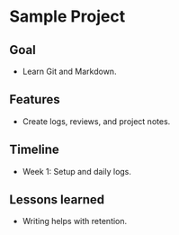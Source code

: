 # Sample Project

## Goal
- Learn Git and Markdown.

## Features
- Create logs, reviews, and project notes.

## Timeline
- Week 1: Setup and daily logs.

## Lessons learned
- Writing helps with retention.
